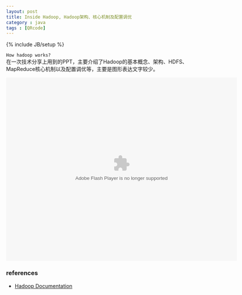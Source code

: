 ```yaml
---
layout: post
title: Inside Hadoop, Hadoop架构、核心机制及配置调优
category : java
tags : [QRcode]
---
```

{% include JB/setup %}


`How hadoop works?`  
在一次技术分享上用到的PPT，主要介绍了Hadoop的基本概念、架构、HDFS、MapReduce核心机制以及配置调优等，主要是图形表达文字较少。  

<div>
<object width="630" height="500" align="middle" id="reader" 
	codebase="http://fpdownload.macromedia.com/pub/shockwave/cabs/flash/swflash.cab#version=6,0,0,0" 
	classid="clsid:d27cdb6e-ae6d-11cf-96b8-444553540000">
	<param value="window" name="wmode">
	<param value="true" name="allowfullscreen">
	<param name="allowscriptaccess" value="always">
	<param value="http://wenku.baidu.com/static/flash/apireader.swf?docurl=http://wenku.baidu.com/play&amp;docid=d654cd6d27d3240c8447ef2f&amp;title=Beluga%20Analysis%20on%20Hadoop&amp;doctype=ppt&amp;fpn=5&amp;npn=5&amp;readertype=external&catal=0&amp;cdnurl=http://txt.wenku.baidu.com/play" name="movie">
	<embed width="630" align="middle" height="500" pluginspage="http://www.macromedia.com/go/getflashplayer" 
		type="application/x-shockwave-flash" name="reader" 
		src="http://wenku.baidu.com/static/flash/apireader.swf?docurl=http://wenku.baidu.com/play&amp;docid=d654cd6d27d3240c8447ef2f&amp;title=Beluga%20Analysis%20on%20Hadoop&amp;doctype=ppt&amp;fpn=5&amp;npn=5&amp;readertype=external&catal=0&amp;cdnurl=http://txt.wenku.baidu.com/play" 
		wmode="window" allowscriptaccess="always" bgcolor="#FFFFFF" ver="9.0.0" allowfullscreen="true">
	</embed>
</object>
</div>


### references
+ [Hadoop Documentation](http://hadoop.apache.org/docs/r1.0.4/)

